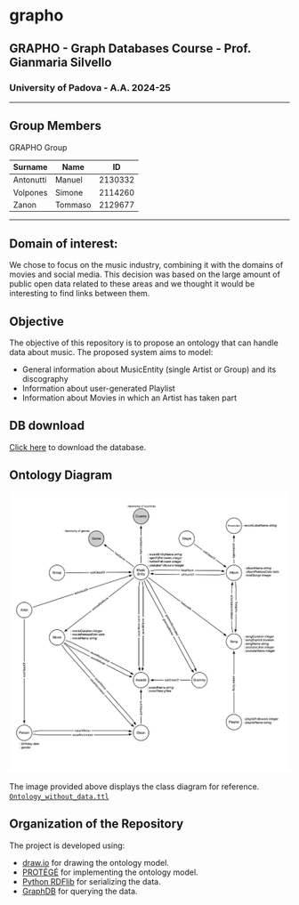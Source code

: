 # grapho

## GRAPHO - Graph Databases Course - Prof. Gianmaria Silvello

### University of Padova - A.A. 2024-25

---

## Group Members

GRAPHO Group

| Surname   | Name    | ID      |
| --------- | ------- | ------- |
| Antonutti | Manuel  | 2130332 |
| Volpones  | Simone  | 2114260 |
| Zanon     | Tommaso | 2129677 |

---

## Domain of interest:

We chose to focus on the music industry, combining it with the domains of movies and social media. This decision was based on the large amount of public open data related to these areas and we thought it would be interesting to find links between them.

## Objective

The objective of this repository is to propose an ontology that can handle data about music. The proposed system aims to model:

- General information about MusicEntity (single Artist or Group) and its discography
- Information about user-generated Playlist
- Information about Movies in which an Artist has taken part

## DB download

[Click here](https://drive.google.com/file/d/1700qKZ2zNVgRRuf5fVtBHn6WdMnfyM_9/view?usp=share_link) to download the database.

## Ontology Diagram

<img src="ontology/grapho_ontology.jpeg" alt="Ontology Diagram"/>

The image provided above displays the class diagram for reference.
[`Ontology_without_data.ttl`](https://github.com/tommasozanon/grapho/blob/main/ontology/grapho-music-ontology-base.ttl)

## Organization of the Repository

The project is developed using:

- [draw.io](https://drawio-app.com/) for drawing the ontology model.
- [PROTÉGÉ](https://protege.stanford.edu/) for implementing the ontology model.
- [Python RDFlib](https://rdflib.readthedocs.io/en/stable/) for serializing the data.
- [GraphDB](https://www.ontotext.com/products/graphdb/) for querying the data.
